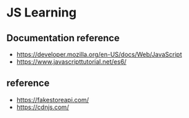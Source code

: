# JS Learning

## Documentation reference

  - https://developer.mozilla.org/en-US/docs/Web/JavaScript
  - https://www.javascripttutorial.net/es6/

## reference

  - https://fakestoreapi.com/
  - https://cdnjs.com/
  
